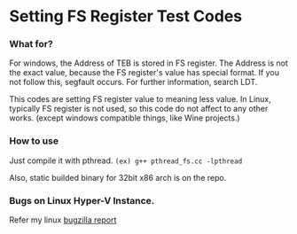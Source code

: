 # Setting FS Register Test Codes

### What for?

For windows, the Address of TEB is stored in FS register.
The Address is not the exact value, because the FS register's value has special format.
If you not follow this, segfault occurs.
For further information, search LDT.

This codes are setting FS register value to meaning less value.
In Linux, typically FS register is not used, so this code do not affect to any other works. (except windows compatible things, like Wine projects.)


### How to use

Just compile it with pthread.
```(ex) g++ pthread_fs.cc -lpthread```

Also, static builded binary for 32bit x86 arch is on the repo.


### Bugs on Linux Hyper-V Instance.

Refer my linux [bugzilla report](https://bugzilla.kernel.org/show_bug.cgi?id=203937)
